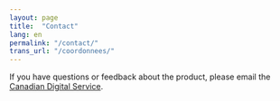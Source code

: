 ```yaml
---
layout: page
title:  "Contact"
lang: en
permalink: "/contact/"
trans_url: "/coordonnees/"
---
```


If you have questions or feedback about the product, please email the [Canadian Digital Service](mailto:cds-snc@tbs-sct.gc.ca).  
